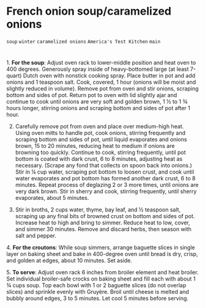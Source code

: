 # French onion soup/caramelized onions

`soup` `winter` `caramelized onions` `America's Test Kitchen` `main`

# 

1. **For the soup**: Adjust oven rack to lower\-middle position and heat oven to 400 degrees. Generously spray inside of heavy\-bottomed large \(at least 7\-quart\) Dutch oven with nonstick cooking spray. Place butter in pot and add onions and 1 teaspoon salt. Cook, covered, 1 hour \(onions will be moist and slightly reduced in volume\). Remove pot from oven and stir onions, scraping bottom and sides of pot. Return pot to oven with lid slightly ajar and continue to cook until onions are very soft and golden brown, 1 ½ to 1 ¾ hours longer, stirring onions and scraping bottom and sides of pot after 1 hour.

2. Carefully remove pot from oven and place over medium\-high heat. Using oven mitts to handle pot, cook onions, stirring frequently and scraping bottom and sides of pot, until liquid evaporates and onions brown, 15 to 20 minutes, reducing heat to medium if onions are browning too quickly. Continue to cook, stirring frequently, until pot bottom is coated with dark crust, 6 to 8 minutes, adjusting heat as necessary. \(Scrape any fond that collects on spoon back into onions.\) Stir in ¼ cup water, scraping pot bottom to loosen crust, and cook until water evaporates and pot bottom has formed another dark crust, 6 to 8 minutes. Repeat process of deglazing 2 or 3 more times, until onions are very dark brown. Stir in sherry and cook, stirring frequently, until sherry evaporates, about 5 minutes.

3. Stir in broths, 2 cups water, thyme, bay leaf, and ½ teaspoon salt, scraping up any final bits of browned crust on bottom and sides of pot. Increase heat to high and bring to simmer. Reduce heat to low, cover, and simmer 30 minutes. Remove and discard herbs, then season with salt and pepper.

4. **For the croutons**: While soup simmers, arrange baguette slices in single layer on baking sheet and bake in 400\-degree oven until bread is dry, crisp, and golden at edges, about 10 minutes. Set aside.

5. **To serve**: Adjust oven rack 6 inches from broiler element and heat broiler. Set individual broiler\-safe crocks on baking sheet and fill each with about 1 ¾ cups soup. Top each bowl with 1 or 2 baguette slices \(do not overlap slices\) and sprinkle evenly with Gruyère. Broil until cheese is melted and bubbly around edges, 3 to 5 minutes. Let cool 5 minutes before serving.
